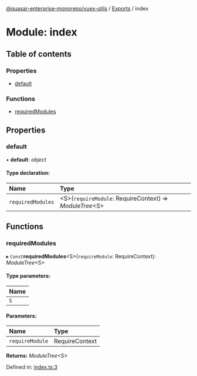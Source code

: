 [@quasar-enterprise-monorepo/vuex-utils](../README.md) / [Exports](../modules.md) / index

# Module: index

## Table of contents

### Properties

- [default](index.md#default)

### Functions

- [requiredModules](index.md#requiredmodules)

## Properties

### default

• **default**: *object*

#### Type declaration:

Name | Type |
:------ | :------ |
`requiredModules` | <S\>(`requireModule`: RequireContext) => *ModuleTree*<S\> |

## Functions

### requiredModules

▸ `Const`**requiredModules**<S\>(`requireModule`: RequireContext): *ModuleTree*<S\>

#### Type parameters:

Name |
:------ |
`S` |

#### Parameters:

Name | Type |
:------ | :------ |
`requireModule` | RequireContext |

**Returns:** *ModuleTree*<S\>

Defined in: [index.ts:3](https://github.com/bloodf/quasar-enterprise-monorepo/blob/f0eae29/utils/vuex-utils/src/index.ts#L3)
